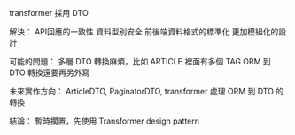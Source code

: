 transformer 採用 DTO 

解決：
API回應的一致性
資料型別安全
前後端資料格式的標準化
更加模組化的設計

可能的問題：
多層 DTO 轉換麻煩，比如 ARTICLE 裡面有多個 TAG
ORM 到 DTO 轉換還要再另外寫

未來實作方向：
ArticleDTO, PaginatorDTO, transformer 處理 ORM 到 DTO 的轉換

結論：
暫時擱置，先使用 Transformer design pattern